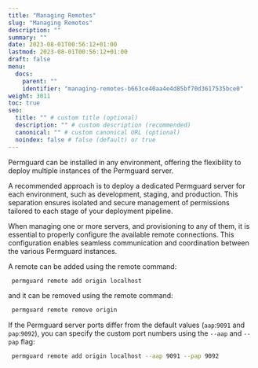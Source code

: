```yaml
---
title: "Managing Remotes"
slug: "Managing Remotes"
description: ""
summary: ""
date: 2023-08-01T00:56:12+01:00
lastmod: 2023-08-01T00:56:12+01:00
draft: false
menu:
  docs:
    parent: ""
    identifier: "managing-remotes-b663ce40aa4e4d85bf70d3617535bce0"
weight: 3011
toc: true
seo:
  title: "" # custom title (optional)
  description: "" # custom description (recommended)
  canonical: "" # custom canonical URL (optional)
  noindex: false # false (default) or true
---
```


Permguard can be installed in any environment, offering the flexibility to deploy multiple instances of the Permguard server.

A recommended approach is to deploy a dedicated Permguard server for each environment, such as development, staging, and production. This separation ensures isolated and secure management of permissions tailored to each stage of your deployment pipeline.

When managing one or more servers, and provisioning to any of them, it is essential to properly configure the available remote connections. This configuration enables seamless communication and coordination between the various Permguard instances.

A remote can be added using the remote command:

```bash
 permguard remote add origin localhost
```

and it can be removed using the remote command:

```bash
 permguard remote remove origin
```

If the Permguard server ports differ from the default values (`aap`:`9091` and `pap`:`9092`), you can specify the custom port numbers using the `--aap` and `--pap` flag:

```bash
 permguard remote add origin localhost --aap 9091 --pap 9092
```
